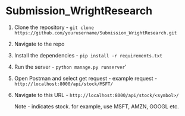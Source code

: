 # Submission_WrightResearch

1. Clone the repository - ```git clone https://github.com/yourusername/Submission_WrightResearch.git```
2. Navigate to the repo
3. Install the dependencies - ```pip install -r requirements.txt```
4. Run the server - ```python manage.py runserver```'
5. Open Postman and select get request - example request - ```http://localhost:8000/api/stock/MSFT/```
6. Navigate to this URL - ```http://localhost:8000/api/stock/<symbol>/```
 
   Note - <symbol> indicates stock. for example, use MSFT, AMZN, GOOGL etc. 
